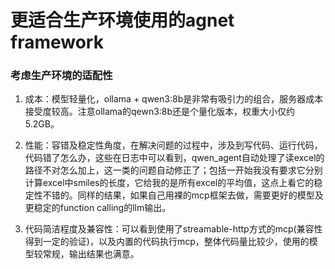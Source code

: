 # 更适合生产环境使用的agnet framework

### 考虑生产环境的适配性

1. 成本：模型轻量化，ollama + qwen3:8b是非常有吸引力的组合，服务器成本接受度较高。注意ollama的qewn3:8b还是个量化版本，权重大小仅约5.2GB。

2. 性能：容错及稳定性角度，在解决问题的过程中，涉及到写代码、运行代码，代码错了怎么办，这些在日志中可以看到，qwen_agent自动处理了读excel的路径不对怎么加上，这一类的问题自动修正了；包括一开始我没有要求它分别计算excel中smiles的长度，它给我的是所有excel的平均值，这点上看它的稳定性不错的。同样的结果，如果自己用裸的mcp框架去做，需要更好的模型及更稳定的function calling的llm输出。

3. 代码简洁程度及兼容性：可以看到使用了streamable-http方式的mcp(兼容性得到一定的验证)，以及内置的代码执行mcp，整体代码量比较少，使用的模型较常规，输出结果也满意。

